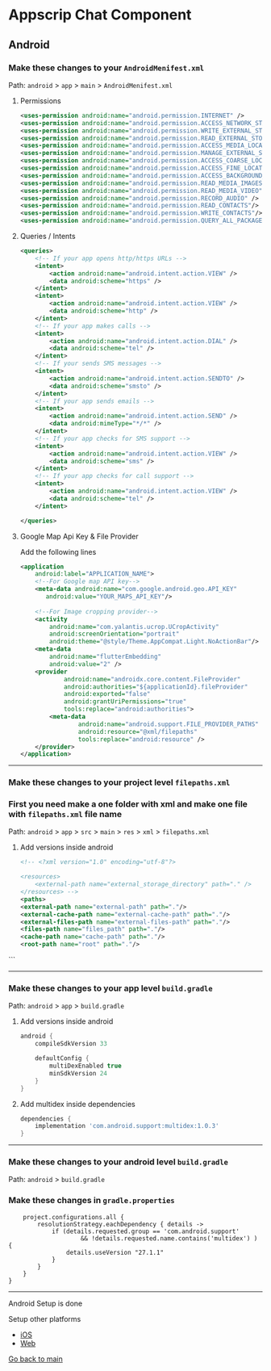 # Appscrip Chat Component

## Android

### Make these changes to your `AndroidMenifest.xml`

Path: `android` > `app` > `main` > `AndroidMenifest.xml`

1. Permissions

    ```xml
    <uses-permission android:name="android.permission.INTERNET" />
    <uses-permission android:name="android.permission.ACCESS_NETWORK_STATE"/>
    <uses-permission android:name="android.permission.WRITE_EXTERNAL_STORAGE"/>
    <uses-permission android:name="android.permission.READ_EXTERNAL_STORAGE"/>
    <uses-permission android:name="android.permission.ACCESS_MEDIA_LOCATION"/>
    <uses-permission android:name="android.permission.MANAGE_EXTERNAL_STORAGE"/>
    <uses-permission android:name="android.permission.ACCESS_COARSE_LOCATION"/>
    <uses-permission android:name="android.permission.ACCESS_FINE_LOCATION"/>
    <uses-permission android:name="android.permission.ACCESS_BACKGROUND_LOCATION"/>
    <uses-permission android:name="android.permission.READ_MEDIA_IMAGES"/>
    <uses-permission android:name="android.permission.READ_MEDIA_VIDEO"/>
    <uses-permission android:name="android.permission.RECORD_AUDIO" />
    <uses-permission android:name="android.permission.READ_CONTACTS"/>
    <uses-permission android:name="android.permission.WRITE_CONTACTS"/>
    <uses-permission android:name="android.permission.QUERY_ALL_PACKAGES"/>
    ```

2. Queries / Intents

    ```xml
    <queries>
        <!-- If your app opens http/https URLs -->
        <intent>
            <action android:name="android.intent.action.VIEW" />
            <data android:scheme="https" />
        </intent>
        <intent>
            <action android:name="android.intent.action.VIEW" />
            <data android:scheme="http" />
        </intent>
        <!-- If your app makes calls -->
        <intent>
            <action android:name="android.intent.action.DIAL" />
            <data android:scheme="tel" />
        </intent>
        <!-- If your sends SMS messages -->
        <intent>
            <action android:name="android.intent.action.SENDTO" />
            <data android:scheme="smsto" />
        </intent>
        <!-- If your app sends emails -->
        <intent>
            <action android:name="android.intent.action.SEND" />
            <data android:mimeType="*/*" />
        </intent>
        <!-- If your app checks for SMS support -->
        <intent>
            <action android:name="android.intent.action.VIEW" />
            <data android:scheme="sms" />
        </intent>
        <!-- If your app checks for call support -->
        <intent>
            <action android:name="android.intent.action.VIEW" />
            <data android:scheme="tel" />
        </intent>

    </queries>
    ```

3. Google Map Api Key & File Provider

    Add the following lines

    ```xml
    <application
        android:label="APPLICATION_NAME">
        <!--For Google map API key-->
        <meta-data android:name="com.google.android.geo.API_KEY"
           android:value="YOUR_MAPS_API_KEY"/>
        
        <!--For Image cropping provider-->
        <activity
            android:name="com.yalantis.ucrop.UCropActivity"
            android:screenOrientation="portrait"
            android:theme="@style/Theme.AppCompat.Light.NoActionBar"/>
        <meta-data
            android:name="flutterEmbedding"
            android:value="2" />
        <provider
                android:name="androidx.core.content.FileProvider"
                android:authorities="${applicationId}.fileProvider"
                android:exported="false"
                android:grantUriPermissions="true"
                tools:replace="android:authorities">
            <meta-data
                    android:name="android.support.FILE_PROVIDER_PATHS"
                    android:resource="@xml/filepaths"
                    tools:replace="android:resource" />
        </provider>  
    </application>
    ```

---

### Make these changes to your project level `filepaths.xml`

### First you need make a one folder with xml and make one file with `filepaths.xml` file name

Path: `android` > `app` > `src` > `main` > `res` > `xml` > `filepaths.xml`

1. Add versions inside android

    ```xml
    <!-- <?xml version="1.0" encoding="utf-8"?>

    <resources>
        <external-path name="external_storage_directory" path="." />
    </resources> -->
    <paths>
    <external-path name="external-path" path="."/>
    <external-cache-path name="external-cache-path" path="."/>
    <external-files-path name="external-files-path" path="."/>
    <files-path name="files_path" path="."/>
    <cache-path name="cache-path" path="."/>
    <root-path name="root" path="."/>

</paths>
    ```

---

### Make these changes to your app level `build.gradle`

Path: `android` > `app` > `build.gradle`

1. Add versions inside android

    ```gradle
    android {
        compileSdkVersion 33

        defaultConfig {
            multiDexEnabled true
            minSdkVersion 24
        }
    }
    ```

2. Add multidex inside dependencies

    ```gradle
    dependencies {
        implementation 'com.android.support:multidex:1.0.3'
    }
    ```

---

### Make these changes to your android level `build.gradle`

Path: `android`  > `build.gradle`

### Make these changes in `gradle.properties`

```subprojects {
    project.configurations.all {
        resolutionStrategy.eachDependency { details ->
            if (details.requested.group == 'com.android.support'
                    && !details.requested.name.contains('multidex') ) {
                details.useVersion "27.1.1"
            }
        }
    }
}
```

---

Android Setup is done

Setup other platforms

* [iOS](./README_ios.md)
* [Web](./README_web.md)

[Go back to main](./README.md)
